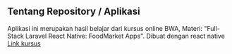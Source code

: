 ## Tentang Repository / Aplikasi
Aplikasi ini merupakan hasil belajar dari kursus online BWA, Materi: "Full-Stack Laravel React Native: FoodMarket Apps". Dibuat dengan react native
<a href ="https://buildwithangga.com/kelas/full-stack-laravel-react-native-foodmarket-apps?thumbnail=07eIo06oIx.90&main_leads=searchresult"> Link kursus </a>

